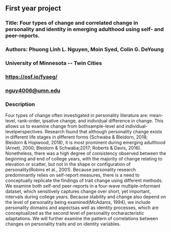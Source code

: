 ## First year project  

### Title: Four types of change and correlated change in personality and identity in emerging adulthood using self- and peer-reports.  

### Authors: Phuong Linh L. Nguyen, Moin Syed, Colin G. DeYoung

### University of Minnesota -- Twin Cities

### https://osf.io/fyaeg/  

### nguy4006@umn.edu

### Description 
Four types of change often investigated in personality literature are: mean-level, rank-order, ipsative change, and individual difference in change. This allows us to examine change from bothsample-level and individual-levelperspectives. Research found that although personality change exists in different life stages in different forms (Schwaba & Bleidorn, 2018; Bleidorn & Hopwood, 2018), it is most prominent during emerging adulthood (Arnett, 2000; Bleidorn & Schwaba;2017; Roberts & Davis, 2016). Nonetheless, there was a high degree of consistency observed between the beginning and end of college years, with the majority of change relating to elevation or scatter, but not in the shape or configuration of personality(Robins et al., 2001). Because personality research predominantly relies on self-report measures, there is a need to conceptually replicate the findings of trait change using different methods. We examine both self-and peer-reports in a four-wave multiple-informant dataset, which sensitively captures change over short, yet important, intervals during college years. Because stability and change also depend on the level of personality being examined(McAdams, 1994), we include personality domains and aspectsas well as identity processes, which are conceptualized as the second level of personality orcharacteristic adaptations. We will further examine the pattern of correlations between changes on personality traits and on identity variables.